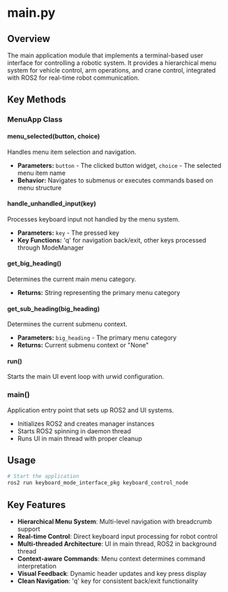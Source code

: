# main.py

## Overview
The main application module that implements a terminal-based user interface for controlling a robotic system. It provides a hierarchical menu system for vehicle control, arm operations, and crane control, integrated with ROS2 for real-time robot communication.

## Key Methods

### MenuApp Class

#### menu_selected(button, choice)
Handles menu item selection and navigation.
- **Parameters:** `button` - The clicked button widget, `choice` - The selected menu item name
- **Behavior:** Navigates to submenus or executes commands based on menu structure

#### handle_unhandled_input(key)
Processes keyboard input not handled by the menu system.
- **Parameters:** `key` - The pressed key
- **Key Functions:** 'q' for navigation back/exit, other keys processed through ModeManager

#### get_big_heading()
Determines the current main menu category.
- **Returns:** String representing the primary menu category

#### get_sub_heading(big_heading)
Determines the current submenu context.
- **Parameters:** `big_heading` - The primary menu category
- **Returns:** Current submenu context or "None"

#### run()
Starts the main UI event loop with urwid configuration.

### main()
Application entry point that sets up ROS2 and UI systems.
- Initializes ROS2 and creates manager instances
- Starts ROS2 spinning in daemon thread
- Runs UI in main thread with proper cleanup

## Usage
```bash
# Start the application
ros2 run keyboard_mode_interface_pkg keyboard_control_node
```

## Key Features
- **Hierarchical Menu System**: Multi-level navigation with breadcrumb support
- **Real-time Control**: Direct keyboard input processing for robot control
- **Multi-threaded Architecture**: UI in main thread, ROS2 in background thread
- **Context-aware Commands**: Menu context determines command interpretation
- **Visual Feedback**: Dynamic header updates and key press display
- **Clean Navigation**: 'q' key for consistent back/exit functionality